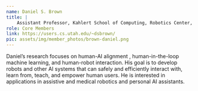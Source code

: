 ```yaml
---
name: Daniel S. Brown
title: |
    Assistant Professor, Kahlert School of Computing, Robotics Center, University of Utah
role: Core Members
link: https://users.cs.utah.edu/~dsbrown/
pic: assets/img/member_photos/brown-daniel.png
---
```


Daniel’s research focuses on human-AI alignment , human-in-the-loop machine learning, and human-robot interaction. His goal is to develop robots and other AI systems that can safely and efficiently interact with, learn from, teach, and empower human users. He is interested in applications in assistive and medical robotics and personal AI assistants.
